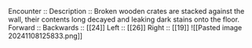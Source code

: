 Encounter :: 
Description :: Broken wooden crates are stacked against the wall, their contents long decayed and leaking dark stains onto the floor.
Forward :: 
Backwards :: [[24]]
Left :: [[26]]
Right :: [[19]]
![[Pasted image 20241108125833.png]]